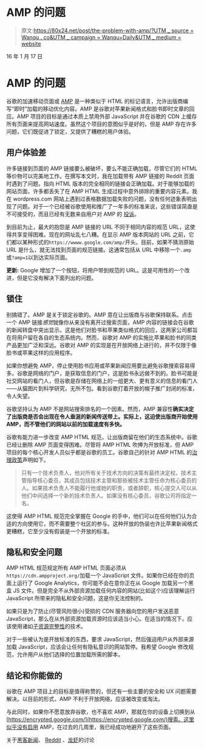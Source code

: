 # AMP 的问题

> 原文:[https://80x24.net/post/the-problem-with-amp/?UTM _ source = Wanqu . co&UTM _ campaign = Wanqu+Daily&UTM _ medium = website](https://80x24.net/post/the-problem-with-amp/?utm_source=wanqu.co&utm_campaign=Wanqu+Daily&utm_medium=website)

<main>

<time datetime="2017-01-16">16 年 1 月 17 日</time>

# AMP 的问题

谷歌的加速移动页面或 [AMP](https://www.ampproject.org/) 是一种类似于 HTML 的标记语言，允许出版商编写“即时”加载的移动优化内容。AMP 是谷歌对苹果新闻格式和脸书即时文章的回应。AMP 项目的目标是通过本质上禁用外部 JavaScript 并在谷歌的 CDN 上缓存所有页面来提高网站速度。虽然这个项目的意图似乎是好的，但是 AMP 存在许多问题，它们既促进了锁定，又提供了糟糕的用户体验。

## 用户体验差

许多链接到页面的 AMP 链接要么被破坏，要么不能正确加载，尽管它们的 HTML 等价物可以完美地工作。在撰写本文时，我在加载带有 AMP 链接的 Reddit 页面时遇到了问题。指向 HTML 版本的完全相同的链接会正确加载。对于能够加载的网站页面，许多都丢失了在 AMP HTML 生成过程中意外排除的重要内容元素。我在 wordpress.com 网站上遇到过表格数据加载失败的问题，没有任何迹象表明出现了问题。对于一个已经被谷歌使用和推广了一年多的标准来说，这些错误简直是不可接受的，而且已经有无数来自用户对 AMP 的 [投诉](https://shkspr.mobi/blog/2016/11/removing-your-site-from-amp/)。

到目前为止，最大的抱怨是 AMP 链接的 URL 不同于相同内容的规范 URL，这使得共享变得困难。现在的网址乱七八糟。在显示 AMP 版本网站的 URL 之前，它们都以某种形式的`https://wwww.google.com/amp/`开头。目前，如果不猜测原始 URL 是什么，就无法找到页面的规范链接。这通常包括从 URL 中移除一个`.amp`或`?amp=1`以到达实际页面。

**更新:** Google 增加了一个按钮，将用户带到规范的 URL。这是可用性的一个改进，但是它没有解决下面列出的问题。

## 锁住

别搞错了。AMP 是关于锁定谷歌的。AMP 意在让出版商与谷歌保持联系。点击一个 AMP 链接*感觉*就像你从来没有离开过搜索页面，AMP 内容的链接会在谷歌的新闻转盘中突出显示。这是他们对脸书和苹果类似格式的回应，这两家公司都旨在将用户留在各自的生态系统内。然而，谷歌对 AMP 的实施比苹果和脸书的同类产品更加广泛和深远。谷歌对 AMP 的实现是在开放网络上进行的，并不仅限于像脸书或苹果这样的应用程序。

如果你想避免 AMP，停止使用脸书应用或苹果新闻应用要比避免谷歌搜索容易得多。谷歌是网络的门户，是获取信息的门户，这是脸书永远做不到的。脸书可能是社交网站的看门人，但谷歌是存储在网络上的一组更大、更有意义的信息的看门人——从猫图片到科学研究，无所不包。看到谷歌打着开放的幌子推广封闭的标准，令人失望。

谷歌坚持认为 AMP 不是网站搜索排名的一个因素。然而，AMP 兼容性**确实决定了出版商是否会出现在令人垂涎的新闻传送带上。实际上，这迫使出版商开始使用 AMP，而不管他们的网站以前的加载速度有多快。**

谷歌有能力进一步改变 AMP HTML 规范，让出版商留在他们的生态系统中。谷歌已经让删除 AMP 页面变得困难。尽管将 AMP HTML 吹捧为开放标准，但 AMP 项目的每个核心开发人员似乎都是谷歌的员工。谷歌自己的针对 AMP HTML 的[治理政策](https://www.ampproject.org/it/contribute/governance/)声明如下。

> 只有一个技术负责人，他对所有关于技术方向的决策有最终决定权。技术主管指导核心委员，其成员包括技术主管和那些被技术主管任命为核心委员的人。如果技术负责人不能履行他或她的职责，或者辞职，核心提交人可以从他们中间选择一个新的技术负责人。如果没有核心委员，谷歌公司将指定一名。

这使得 AMP HTML 规范完全掌握在 Google 的手中，他们可以在任何他们认为合适的方向使用它，而不需要整个社区的参与。这种开放的伪装也许比苹果新闻格式更糟糕，它至少没有假装是一个开放的标准。

## 隐私和安全问题

AMP HTML 规范规定所有 AMP HTML 页面必须从`https://cdn.ampproject.org/`加载一个 JavaScript 文件。如果你已经在你的页面上运行了 Google Analytics，你可能不会在意你正在从 Google 加载另一个黑盒 JS 文件。但是完全不从外部资源加载任何内容的网站(比如这个)应该理解运行 JavaScript 所带来的隐私和安全问题，这是你无法控制的。

如果只是为了防止(尽管风险很小)受损的 CDN 服务器向您的用户发送恶意 JavaScript，那么在从外部资源加载资源时应该适当小心。在适当的情况下，应该使用诸如[子资源完整性](https://developer.mozilla.org/en-US/docs/Web/Security/Subresource_Integrity)的技术。

对于一些被认为是开放标准的东西，要求 JavaScript，然后强迫用户从外部来源加载 JavaScript，应该会让任何有隐私意识的网站暂停。我希望 Google 修改规范，允许用户从他们选择的位置加载所需的脚本。

## 结论和你能做的

谷歌在 AMP 项目上的目标是值得称赞的，但还有一些主要的安全和 UX 问题需要解决。以目前的形式，AMP 不利于开放网络，应该被改变或淘汰。

与此同时，如果你不愿意放弃谷歌，也不喜欢 AMP，那就在你的设备上切换到从[https://encrypted.google.com/](https://encrypted.google.com/)搜索。这里似乎没有启用 AMP，在过去的几周里，我已经成功地避开了这些页面。

关于[黑客新闻](https://news.ycombinator.com/item?id=13414570)、 [Reddit](https://www.reddit.com/r/programming/comments/5oggtm/the_problem_with_amp/) 、[龙虾](https://lobste.rs/s/wtkoe8/problem_with_amp)的讨论

</main>